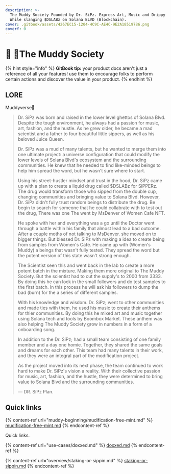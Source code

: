 ```yaml
---
description: >-
  The Muddy Society Founded by Dr. SiPz. Express Art, Music and Drippy fashion.
  While slanging $DSLABz on Solana BLVD (Blockchain).
cover: .gitbook/assets/4267EC15-1204-4C9C-AE4C-9E2A18519786.png
coverY: 0
---
```


# 👋 🥤The Muddy Society

{% hint style="info" %}
**GitBook tip:** your product docs aren't just a reference of all your features! use them to encourage folks to perform certain actions and discover the value in your product.
{% endhint %}

## LORE

Muddyverse🥤

> Dr. SiPz was born and raised in the lower level ghettos of Solana Blvd. Despite the tough environment, he always had a passion for music, art, fashion, and the hustle. As he grew older, he became a mad scientist and a father to four beautiful little sippers, as well as his beloved Juice Queen.
>
> Dr. SiPz was a mud of many talents, but he wanted to merge them into one ultimate project: a universe configuration that could modify the lower levels of Solana Blvd's ecosystem and the surrounding communities. He knew that he needed to find like-minded beings to help him spread the word, but he wasn't sure where to start.
>
> Using his street-hustler mindset and trust in the hood, Dr. SiPz came up with a plan to create a liquid drug called $DSLABz for SiPPERz. The drug would transform those who sipped from the double cup, changing communities and bringing value to Solana Blvd. However, Dr. SiPz didn't fully trust random beings to distribute the drug. Be begin to search for someone that he could collabrate with to test out the drug, There was one The went by MsDenver of Women Cafe NFT.
>
> He spoke with her and everything was a go until the Doctor went through a battle within his family that almost lead to a bad outcome. After a couple moths of not talking to MsDenver. she moved on to bigger things. But blessed Dr. SiPz with making a idea to create being from samples from Women's Cafe. He came up with (Women's Muddy) a beings that wasn't fully tested. They spread the word but the potent version of this state wasn't strong enough.&#x20;
>
> The Scientist seen this and went back in the lab to create a more potent batch in the mixture. Making them more original to The Muddy Society. But the scientist had to cut the supply's to 2000 from 3333. By doing this he can lock in the small followers and do test samples to the first batch. In this process he will ask his followers to dump the bad (burn) for the a series of different samples.
>
> With his knowledge and wisdom. Dr. SiPz; went to other communities and made ties with them, he used his music to create their anthems for thier communities. By doing this he mixed art and music together using Solana tech and tools by Boombox Market. These anthem was also helping The Muddy Society grow in numbers in a form of a onboarding song.&#x20;
>
> In addition to the Dr. SiPz; had a small team consisting of one family member and a day one homie. Together, they shared the same goals and dreams for each other. This team had many talents in their work, and they were an integral part of the modification project.
>
> As the project moved into its next phase, the team continued to work hard to make Dr. SiPz's vision a reality. With their collective passion for music, art, fashion, and the hustle, they were determined to bring value to Solana Blvd and the surrounding communities.
>
> — DR. SiPz Plan.

## Quick links

{% content-ref url="muddy-beginning/mudification-free-mint.md" %}
[mudification-free-mint.md](muddy-beginning/mudification-free-mint.md)
{% endcontent-ref %}

Quick links.

{% content-ref url="use-cases/doxxed.md" %}
[doxxed.md](use-cases/doxxed.md)
{% endcontent-ref %}

{% content-ref url="overview/staking-or-sippin.md" %}
[staking-or-sippin.md](overview/staking-or-sippin.md)
{% endcontent-ref %}

